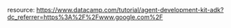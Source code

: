 resource: https://www.datacamp.com/tutorial/agent-development-kit-adk?dc_referrer=https%3A%2F%2Fwww.google.com%2F